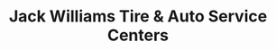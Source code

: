 ---
title: "Jack Williams Tire & Auto Service Centers"
url: /harrisburg/jack-williams-tire-and-auto-service-centers/
shop: tyres
---